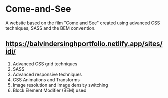 # Come-and-See
A website based on the film "Come and See" created using advanced CSS techniques, SASS and the BEM convention.

## https://balvindersinghportfolio.netlify.app/sites/idi/

1. Advanced CSS grid techniques
2. SASS
2. Advanced responsive techniques 
2. CSS Animations and Transforms
3. Image resolution and Image density switching
4. Block Element Modifier (BEM) used
